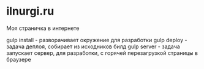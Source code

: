 # ilnurgi.ru
Моя страничка в интернете

gulp install - разворачивает окружение для разработки
gulp deploy - задача деплоя, собирает из исходников билд
gulp server - задача запускает сервер, для разработки, с горячей перезагрузкой страницы в браузере